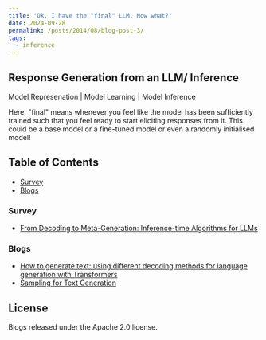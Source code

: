 ```yaml
---
title: 'Ok, I have the "final" LLM. Now what?'
date: 2024-09-28
permalink: /posts/2014/08/blog-post-3/
tags:
  - inference
---
```

## Response Generation from an LLM/ Inference

Model Represenation | Model Learning | Model Inference


Here, "final" means whenever you feel like the model has been sufficiently trained such that you feel ready to start eliciting responses from it. This could be a base model or a fine-tuned model or even a randomly initialised model!

## Table of Contents

- [Survey](#Survey)
- [Blogs](#Blogs)


### Survey

- [From Decoding to Meta-Generation: Inference-time Algorithms for LLMs](https://arxiv.org/abs/2406.16838)


### Blogs


- [How to generate text: using different decoding methods for language generation with Transformers](https://huggingface.co/blog/how-to-generate)
- [Sampling for Text Generation](https://huyenchip.com/2024/01/16/sampling.html)


## License
Blogs released under the Apache 2.0 license.
